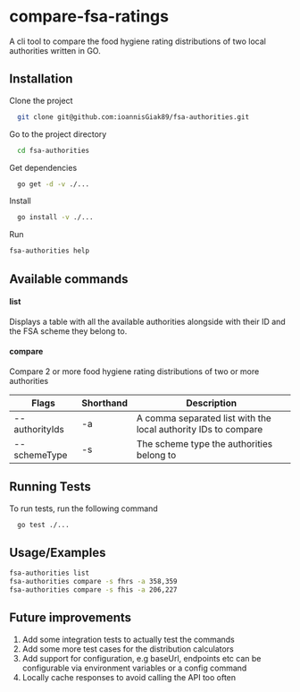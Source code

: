 
# compare-fsa-ratings

A cli tool to compare the food hygiene rating distributions
of two local authorities written in GO.



## Installation

Clone the project

```bash
  git clone git@github.com:ioannisGiak89/fsa-authorities.git
```

Go to the project directory

```bash
  cd fsa-authorities
```

Get dependencies

```bash
  go get -d -v ./...
```

Install

```bash
  go install -v ./...
```

Run

```bash
fsa-authorities help
```

## Available commands


#### list

Displays a table with all the available authorities alongside with their ID and the FSA scheme they belong to.

#### compare

Compare 2 or more food hygiene rating distributions
of two or more authorities

| Flags        | Shorthand   | Description
| ----------- | ----------- | ----------
| --authorityIds      | -a       | A comma separated list with the local authority IDs to compare
| --schemeType   | -s        | The scheme type the authorities belong to

## Running Tests

To run tests, run the following command

```bash
  go test ./...
```

  
## Usage/Examples

```bash
fsa-authorities list
fsa-authorities compare -s fhrs -a 358,359
fsa-authorities compare -s fhis -a 206,227
```
## Future improvements

1. Add some integration tests to actually test the commands
1. Add some more test cases for the distribution calculators
1. Add support for configuration, e.g baseUrl, endpoints etc can be configurable via environment variables or a config command
1. Locally cache responses to avoid calling the API too often  

